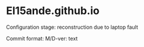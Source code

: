 # El15ande.github.io
Configuration stage: reconstruction due to laptop fault

Commit format: M/D-ver: text

